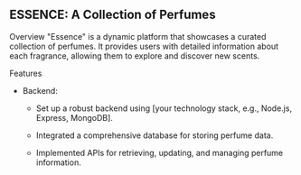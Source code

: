 ## ESSENCE: A Collection of Perfumes
Overview
"Essence" is a dynamic platform that showcases a curated collection of perfumes. It provides users with detailed information about each fragrance, allowing them to explore and discover new scents.

Features
- Backend:

    - Set up a robust backend using [your technology stack, e.g., Node.js, Express, MongoDB].

    - Integrated a comprehensive database for storing perfume data.

    - Implemented APIs for retrieving, updating, and managing perfume information.

    
